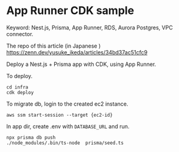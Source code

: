 # App Runner CDK sample
Keyword: Nest.js, Prisma, App Runner, RDS, Aurora Postgres, VPC connector.

The repo of this article (in Japanese )
https://zenn.dev/yusuke_ikeda/articles/34bd37ac51cfc9

Deploy a Nest.js + Prisma app with CDK, using App Runner.

To deploy.
```
cd infra
cdk deploy
```

To migrate db, login to the created ec2 instance.
```
aws ssm start-session --target {ec2-id}
```

In app dir, create .env with `DATABASE_URL` and run.
```
npx prisma db push
./node_modules/.bin/ts-node  prisma/seed.ts
```
